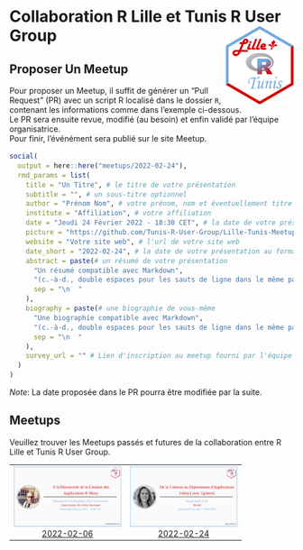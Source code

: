 
# Collaboration R Lille et Tunis R User Group <img src="assets/rlille_tunis.svg" align="right" width="120" />

<!-- badges: start -->
<!-- [![License](https://img.shields.io/github/license/Tunis-R-User-Group/Lille-Tunis-Meetups)](LICENSE) -->
<!-- badges: end -->

## Proposer Un Meetup

Pour proposer un Meetup, il suffit de générer un “Pull Request” (PR)
avec un script R localisé dans le dossier `R`, contenant les
informations comme dans l’exemple ci-dessous.  
Le PR sera ensuite revue, modifié (au besoin) et enfin validé par
l’équipe organisatrice.  
Pour finir, l’événément sera publié sur le site Meetup.

``` r
social(
  output = here::here("meetups/2022-02-24"),
  rmd_params = list(
    title = "Un Titre", # le titre de votre présentation
    subtitle = "", # un sous-titre optionnel
    author = "Prénom Nom", # votre prénom, nom et éventuellement titre
    institute = "Affiliation", # votre affiliation
    date = "Jeudi 24 Février 2022 - 18:30 CET", # la date de votre présentation
    picture = "https://github.com/Tunis-R-User-Group/Lille-Tunis-Meetups/raw/main/assets/rlille_tunis.svg", # l'url de votre photo
    website = "Votre site web", # l'url de votre site web
    date_short = "2022-02-24", # la date de votre présentation au format YYYY-MM-DD
    abstract = paste(# un résumé de votre présentation
      "Un résumé compatible avec Markdown",
      "(c.-à-d., double espaces pour les sauts de ligne dans le même paragraphe, etc.)",
      sep = "\n  "
    ),
    biography = paste(# une biographie de vous-même
      "Une biographie compatible avec Markdown",
      "(c.-à-d., double espaces pour les sauts de ligne dans le même paragraphe, etc.)",
      sep = "\n  "
    ),
    survey_url = "" # Lien d'inscription au meetup fourni par l'équipe organisatrice
  )
)
```

*Note*: La date proposée dans le PR pourra être modifiée par la suite.

## Meetups

Veuillez trouver les Meetups passés et futures de la collaboration entre
R Lille et Tunis R User Group.

<table>
<tr>
<td align="center">
<a href="meetups/2022-02-06/materials/README.md"><img alt="Affiche du Meetup du 2022-02-06" src="meetups/2022-02-06/ads/2022-02-06.png" width="192" height="108" /><br/>2022-02-06</a>
</td>
<td align="center">
<a href="meetups/2022-02-24/materials/README.md"><img alt="Affiche du Meetup du 2022-02-24" src="meetups/2022-02-24/ads/2022-02-24.png" width="192" height="108" /><br/>2022-02-24</a>
</td>
</tr>
</table>
